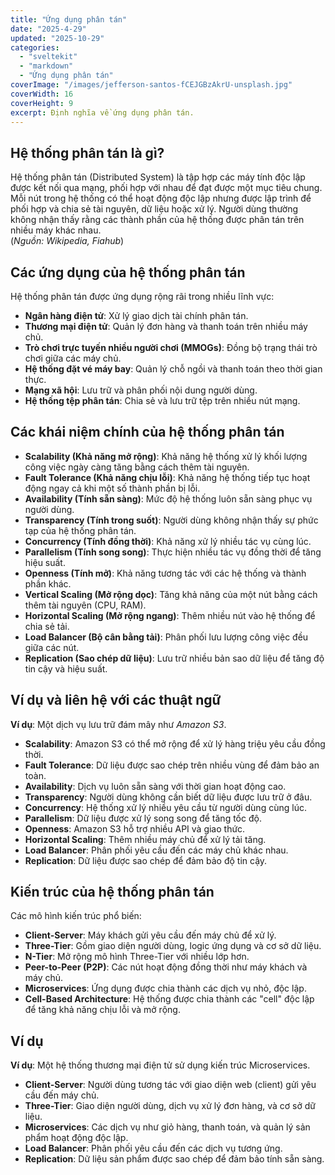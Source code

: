 ```yaml
---
title: "Ứng dụng phân tán"
date: "2025-4-29"
updated: "2025-10-29"
categories:
  - "sveltekit"
  - "markdown"
  - "Ứng dụng phân tán" 
coverImage: "/images/jefferson-santos-fCEJGBzAkrU-unsplash.jpg"
coverWidth: 16
coverHeight: 9
excerpt: Định nghĩa về ứng dụng phân tán.
---
```


## Hệ thống phân tán là gì?

Hệ thống phân tán (Distributed System) là tập hợp các máy tính độc lập được kết nối qua mạng, phối hợp với nhau để đạt được một mục tiêu chung. Mỗi nút trong hệ thống có thể hoạt động độc lập nhưng được lập trình để phối hợp và chia sẻ tài nguyên, dữ liệu hoặc xử lý. Người dùng thường không nhận thấy rằng các thành phần của hệ thống được phân tán trên nhiều máy khác nhau.  
(*Nguồn: Wikipedia, Fiahub*)

## Các ứng dụng của hệ thống phân tán

Hệ thống phân tán được ứng dụng rộng rãi trong nhiều lĩnh vực:

- **Ngân hàng điện tử**: Xử lý giao dịch tài chính phân tán.
- **Thương mại điện tử**: Quản lý đơn hàng và thanh toán trên nhiều máy chủ.
- **Trò chơi trực tuyến nhiều người chơi (MMOGs)**: Đồng bộ trạng thái trò chơi giữa các máy chủ.
- **Hệ thống đặt vé máy bay**: Quản lý chỗ ngồi và thanh toán theo thời gian thực.
- **Mạng xã hội**: Lưu trữ và phân phối nội dung người dùng.
- **Hệ thống tệp phân tán**: Chia sẻ và lưu trữ tệp trên nhiều nút mạng.

## Các khái niệm chính của hệ thống phân tán

- **Scalability (Khả năng mở rộng)**: Khả năng hệ thống xử lý khối lượng công việc ngày càng tăng bằng cách thêm tài nguyên.
- **Fault Tolerance (Khả năng chịu lỗi)**: Khả năng hệ thống tiếp tục hoạt động ngay cả khi một số thành phần bị lỗi.
- **Availability (Tính sẵn sàng)**: Mức độ hệ thống luôn sẵn sàng phục vụ người dùng.
- **Transparency (Tính trong suốt)**: Người dùng không nhận thấy sự phức tạp của hệ thống phân tán.
- **Concurrency (Tính đồng thời)**: Khả năng xử lý nhiều tác vụ cùng lúc.
- **Parallelism (Tính song song)**: Thực hiện nhiều tác vụ đồng thời để tăng hiệu suất.
- **Openness (Tính mở)**: Khả năng tương tác với các hệ thống và thành phần khác.
- **Vertical Scaling (Mở rộng dọc)**: Tăng khả năng của một nút bằng cách thêm tài nguyên (CPU, RAM).
- **Horizontal Scaling (Mở rộng ngang)**: Thêm nhiều nút vào hệ thống để chia sẻ tải.
- **Load Balancer (Bộ cân bằng tải)**: Phân phối lưu lượng công việc đều giữa các nút.
- **Replication (Sao chép dữ liệu)**: Lưu trữ nhiều bản sao dữ liệu để tăng độ tin cậy và hiệu suất.

## Ví dụ và liên hệ với các thuật ngữ

**Ví dụ**: Một dịch vụ lưu trữ đám mây như *Amazon S3*.

- **Scalability**: Amazon S3 có thể mở rộng để xử lý hàng triệu yêu cầu đồng thời.
- **Fault Tolerance**: Dữ liệu được sao chép trên nhiều vùng để đảm bảo an toàn.
- **Availability**: Dịch vụ luôn sẵn sàng với thời gian hoạt động cao.
- **Transparency**: Người dùng không cần biết dữ liệu được lưu trữ ở đâu.
- **Concurrency**: Hệ thống xử lý nhiều yêu cầu từ người dùng cùng lúc.
- **Parallelism**: Dữ liệu được xử lý song song để tăng tốc độ.
- **Openness**: Amazon S3 hỗ trợ nhiều API và giao thức.
- **Horizontal Scaling**: Thêm nhiều máy chủ để xử lý tải tăng.
- **Load Balancer**: Phân phối yêu cầu đến các máy chủ khác nhau.
- **Replication**: Dữ liệu được sao chép để đảm bảo độ tin cậy.

## Kiến trúc của hệ thống phân tán

Các mô hình kiến trúc phổ biến:

- **Client-Server**: Máy khách gửi yêu cầu đến máy chủ để xử lý.
- **Three-Tier**: Gồm giao diện người dùng, logic ứng dụng và cơ sở dữ liệu.
- **N-Tier**: Mở rộng mô hình Three-Tier với nhiều lớp hơn.
- **Peer-to-Peer (P2P)**: Các nút hoạt động đồng thời như máy khách và máy chủ.
- **Microservices**: Ứng dụng được chia thành các dịch vụ nhỏ, độc lập.
- **Cell-Based Architecture**: Hệ thống được chia thành các "cell" độc lập để tăng khả năng chịu lỗi và mở rộng.

## Ví dụ

**Ví dụ**: Một hệ thống thương mại điện tử sử dụng kiến trúc Microservices.

- **Client-Server**: Người dùng tương tác với giao diện web (client) gửi yêu cầu đến máy chủ.
- **Three-Tier**: Giao diện người dùng, dịch vụ xử lý đơn hàng, và cơ sở dữ liệu.
- **Microservices**: Các dịch vụ như giỏ hàng, thanh toán, và quản lý sản phẩm hoạt động độc lập.
- **Load Balancer**: Phân phối yêu cầu đến các dịch vụ tương ứng.
- **Replication**: Dữ liệu sản phẩm được sao chép để đảm bảo tính sẵn sàng.
